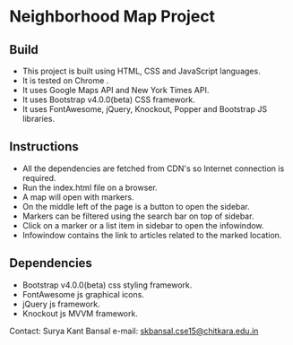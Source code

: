 # Neighborhood Map Project

## Build

* This project is built using HTML, CSS and JavaScript languages.
* It is tested on Chrome .
* It uses Google Maps API and New York Times API.
* It uses Bootstrap v4.0.0(beta) CSS framework.
* It uses FontAwesome, jQuery, Knockout, Popper and Bootstrap JS libraries.

## Instructions

* All the dependencies are fetched from CDN's so Internet connection is required.
* Run the index.html file on a browser.
* A map will open with markers.
* On the middle left of the page is a button to open the sidebar.
* Markers can be filtered using the search bar on top of sidebar.
* Click on a marker or a list item in sidebar to open the infowindow.
* Infowindow contains the link to articles related to the marked location.

## Dependencies

* Bootstrap v4.0.0(beta) css styling framework.
* FontAwesome js graphical icons.
* jQuery js framework.
* Knockout js MVVM framework.

Contact:
Surya Kant Bansal
e-mail: skbansal.cse15@chitkara.edu.in
